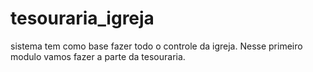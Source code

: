 # tesouraria_igreja
sistema tem como base fazer todo o controle da igreja. Nesse primeiro modulo vamos fazer a parte da tesouraria.
